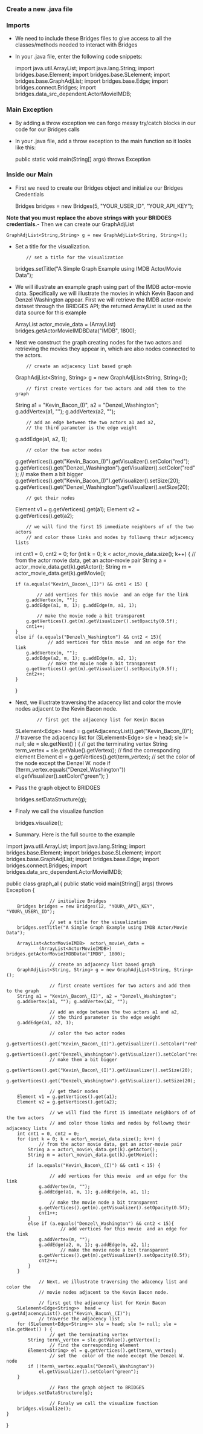 ### Create a new .java file

### Imports

-   We need to include these Bridges files to give access to all the classes/methods needed to interact with Bridges
-   In your .java file, enter the following code snippets:

	import java.util.ArrayList;
	import java.lang.String;
	import bridges.base.Element;
	import bridges.base.SLelement;
	import bridges.base.GraphAdjList;
	import bridges.base.Edge;
	import bridges.connect.Bridges;
	import bridges.data\_src\_dependent.ActorMovieIMDB;

### Main Exception

-   By adding a throw exception we can forgo messy try/catch blocks in our code for our Bridges calls
-   In your .java file, add a throw exception to the main function so it looks like this:

	public static void main(String\[\] args) throws Exception

### Inside our Main

-   First we need to create our Bridges object and initialize our Bridges Credentials

	Bridges bridges = new Bridges(5, "YOUR\_USER\_ID", "YOUR\_API\_KEY");

**Note that you must replace the above strings with your BRIDGES credentials.**-   Then we can create our GraphAdjList

	GraphAdjList<String,String> g = new GraphAdjList<String, String>();

-   Set a title for the visualization.

			// set a title for the visualization
	bridges.setTitle("A Simple Graph Example using IMDB Actor/Movie Data");

-   We will illustrate an example graph using part of the IMDB actor-movie data. Specifically we will illustrate the movies in which Kevin Bacon and Denzel Washington appear. First we will retrieve the IMDB actor-movie dataset through the BRIDGES API; the returned ArrayList is used as the data source for this example

	ArrayList actor\_movie\_data =
		(ArrayList) bridges.getActorMovieIMDBData("IMDB", 1800);

-   Next we construct the graph creating nodes for the two actors and retrieving the movies they appear in, which are also nodes connected to the actors.

			// create an adjacency list based graph
	GraphAdjList<String, String> g = new GraphAdjList<String, String>();

			// first create vertices for two actors and add them to the graph
	String a1 = "Kevin\_Bacon\_(I)", a2 = "Denzel\_Washington";
	g.addVertex(a1, ""); g.addVertex(a2, "");

			// add an edge between the two actors a1 and a2,
			// the third parameter is the edge weight
	g.addEdge(a1, a2, 1);

			// color the two actor nodes
	g.getVertices().get("Kevin\_Bacon\_(I)").getVisualizer().setColor("red");
	g.getVertices().get("Denzel\_Washington").getVisualizer().setColor("red");
			// make them a bit bigger
	g.getVertices().get("Kevin\_Bacon\_(I)").getVisualizer().setSize(20);
	g.getVertices().get("Denzel\_Washington").getVisualizer().setSize(20);

			// get their nodes
	Element v1 = g.getVertices().get(a1);
	Element v2 = g.getVertices().get(a2);

			// we will find the first 15 immediate neighbors of of the two actors
			// and color those links and nodes by followng their adjacency lists
	int cnt1 = 0, cnt2 = 0;
	for (int k = 0; k < actor\_movie\_data.size(); k++) {
			// from the actor movie data, get an actor-movie pair
		String a = actor\_movie\_data.get(k).getActor();
		String m = actor\_movie\_data.get(k).getMovie();

		if (a.equals("Kevin\_Bacon\_(I)") && cnt1 < 15) {

				// add vertices for this movie  and an edge for the link
			g.addVertex(m, "");
			g.addEdge(a1, m, 1); g.addEdge(m, a1, 1);

				// make the movie node a bit transparent
			g.getVertices().get(m).getVisualizer().setOpacity(0.5f);
			cnt1++;
		}
		else if (a.equals("Denzel\_Washington") && cnt2 < 15){
					// add vertices for this movie  and an edge for the link
			g.addVertex(m, "");
			g.addEdge(a2, m, 1); g.addEdge(m, a2, 1);
					// make the movie node a bit transparent
			g.getVertices().get(m).getVisualizer().setOpacity(0.5f);
			cnt2++;
		}
	}

-   Next, we illustrate traversing the adacency list and color the movie nodes adjacent to the Kevin Bacon node.

				// first get the adjacency list for Kevin Bacon
	SLelement<Edge<String>>  head = g.getAdjacencyList().get("Kevin\_Bacon\_(I)");
				// traverse the adjacency list
	for (SLelement<Edge<String>> sle = head; sle != null; sle = sle.getNext() ) {
				// get the terminating vertex
		String term\_vertex = sle.getValue().getVertex();
				// find the corresponding element
		Element<String> el = g.getVertices().get(term\_vertex);
				// set the  color of the node except the Denzel W. node
		if (!term\_vertex.equals("Denzel\_Washington"))
			el.getVisualizer().setColor("green");
	}

-   Pass the graph object to BRIDGES

	bridges.setDataStructure(g);

-   Finaly we call the visualize function

    bridges.visualize();

-   Summary. Here is the full source to the example

import java.util.ArrayList;
import java.lang.String;
import bridges.base.Element;
import bridges.base.SLelement;
import bridges.base.GraphAdjList;
import bridges.base.Edge;
import bridges.connect.Bridges;
import bridges.data\_src\_dependent.ActorMovieIMDB;

public class graph\_al {
	public static void main(String\[\] args) throws Exception {

					// initialize Bridges
		Bridges bridges = new Bridges(12, "YOUR\_API\_KEY", "YOUR\_USER\_ID");

					// set a title for the visualization
		bridges.setTitle("A Simple Graph Example using IMDB Actor/Movie Data");

		ArrayList<ActorMovieIMDB>  actor\_movie\_data =
				(ArrayList<ActorMovieIMDB>) bridges.getActorMovieIMDBData("IMDB", 1800);

					// create an adjacency list based graph
		GraphAdjList<String, String> g = new GraphAdjList<String, String>();

					// first create vertices for two actors and add them to the graph
		String a1 = "Kevin\_Bacon\_(I)", a2 = "Denzel\_Washington";
		g.addVertex(a1, ""); g.addVertex(a2, "");

					// add an edge between the two actors a1 and a2,
					// the third parameter is the edge weight
		g.addEdge(a1, a2, 1);

					// color the two actor nodes
		g.getVertices().get("Kevin\_Bacon\_(I)").getVisualizer().setColor("red");
		g.getVertices().get("Denzel\_Washington").getVisualizer().setColor("red");
					// make them a bit bigger
		g.getVertices().get("Kevin\_Bacon\_(I)").getVisualizer().setSize(20);
		g.getVertices().get("Denzel\_Washington").getVisualizer().setSize(20);

					// get their nodes
		Element v1 = g.getVertices().get(a1);
		Element v2 = g.getVertices().get(a2);

					// we will find the first 15 immediate neighbors of of the two actors
					// and color those links and nodes by followng their adjacency lists
		int cnt1 = 0, cnt2 = 0;
		for (int k = 0; k < actor\_movie\_data.size(); k++) {
				// from the actor movie data, get an actor-movie pair
			String a = actor\_movie\_data.get(k).getActor();
			String m = actor\_movie\_data.get(k).getMovie();
	
			if (a.equals("Kevin\_Bacon\_(I)") && cnt1 < 15) {
	
					// add vertices for this movie  and an edge for the link
				g.addVertex(m, "");
				g.addEdge(a1, m, 1); g.addEdge(m, a1, 1);

					// make the movie node a bit transparent
				g.getVertices().get(m).getVisualizer().setOpacity(0.5f);
				cnt1++;
			}
			else if (a.equals("Denzel\_Washington") && cnt2 < 15){
						// add vertices for this movie  and an edge for the link
				g.addVertex(m, "");
				g.addEdge(a2, m, 1); g.addEdge(m, a2, 1);
						// make the movie node a bit transparent
				g.getVertices().get(m).getVisualizer().setOpacity(0.5f);
				cnt2++;
			}
		}

				// Next, we illustrate traversing the adacency list and color the
				// movie nodes adjacent to the Kevin Bacon node.
	
				// first get the adjacency list for Kevin Bacon
		SLelement<Edge<String>>  head = g.getAdjacencyList().get("Kevin\_Bacon\_(I)");
				// traverse the adjacency list
		for (SLelement<Edge<String>> sle = head; sle != null; sle = sle.getNext() ) {
					// get the terminating vertex
			String term\_vertex = sle.getValue().getVertex();
					// find the corresponding element
			Element<String> el = g.getVertices().get(term\_vertex);
					// set the  color of the node except the Denzel W. node
			if (!term\_vertex.equals("Denzel\_Washington"))
				el.getVisualizer().setColor("green");
		}

					// Pass the graph object to BRIDGES
		bridges.setDataStructure(g);

					// Finaly we call the visualize function
    	bridges.visualize();
	}
}
